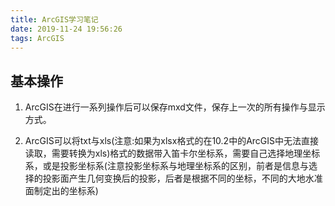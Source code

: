 ```yaml
---
title: ArcGIS学习笔记
date: 2019-11-24 19:56:26
tags: ArcGIS
---
```

## 基本操作

1. ArcGIS在进行一系列操作后可以保存mxd文件，保存上一次的所有操作与显示方式。

2. ArcGIS可以将txt与xls(注意:如果为xlsx格式的在10.2中的ArcGIS中无法直接读取，需要转换为xls)格式的数据带入笛卡尔坐标系，需要自己选择地理坐标系，或是投影坐标系(注意投影坐标系与地理坐标系的区别，前者是信息与选择的投影面产生几何变换后的投影，后者是根据不同的坐标，不同的大地水准面制定出的坐标系)
